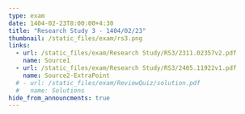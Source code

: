 ```yaml
---
type: exam
date: 1404-02-23T8:00:00+4:30
title: "Research Study 3 - 1404/02/23"
thumbnail: /static_files/exam/rs3.png
links:
  - url: /static_files/exam/Research Study/RS3/2311.02357v2.pdf
    name: Source1
  - url: /static_files/exam/Research Study/RS3/2405.11922v1.pdf
    name: Source2-ExtraPoint
  # - url: /static_files/exam/ReviewQuiz/solution.pdf
  #   name: Solutions
hide_from_announcments: true
---
```

